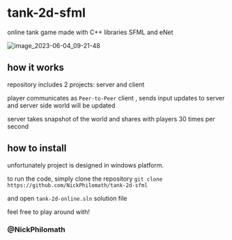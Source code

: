 # tank-2d-sfml
online tank game made with C++ libraries SFML and eNet

![image_2023-06-04_09-21-48](https://github.com/NickPhilomath/tank-2d-sfml/assets/123894019/9a1cca2e-ae46-46f4-9d01-98c7e1029ce3)

## how it works 
repository includes 2 projects: server and client 

player communicates as `Peer-to-Peer` client , sends input updates to server and server side world will be updated

server takes snapshot of the world and shares with players 30 times per second 

## how to install 

unfortunately project is designed in windows platform. 

to run the code, simply clone the repository `git clone https://github.com/NickPhilomath/tank-2d-sfml` 

and open `tank-2d-online.sln` solution file


feel free to play around with!
### @NickPhilomath
